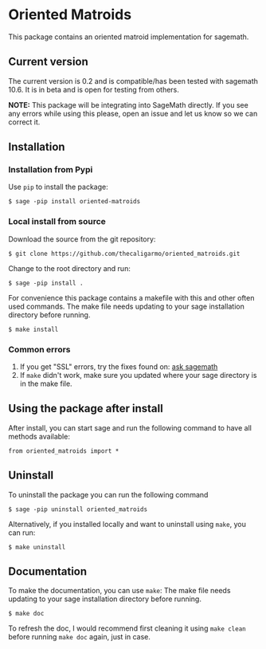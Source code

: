 # Oriented Matroids

This package contains an oriented matroid implementation for sagemath.

## Current version

The current version is 0.2 and is compatible/has been tested with sagemath 10.6. It is in beta and is open for testing from others.

**NOTE:** This package will be integrating into SageMath directly. If you see any errors while using this please, open an issue and let us know so we can correct it.


## Installation

### Installation from Pypi
Use `pip` to install the package:

```
$ sage -pip install oriented-matroids
```

### Local install from source
Download the source from the git repository:
```
$ git clone https://github.com/thecaligarmo/oriented_matroids.git
```

Change to the root directory and run:
```
$ sage -pip install .
```

For convenience this package contains a makefile with this and other often used commands.
The make file needs updating to your sage installation directory before running.

```
$ make install
```

### Common errors

1. If you get "SSL" errors, try the fixes found on: [ask sagemath](https://ask.sagemath.org/question/51130/ssl-error-using-sage-pip-install-to-download-a-package/)
2. If `make` didn't work, make sure you updated where your sage directory is in the make file.


## Using the package after install
After install, you can start sage and run the following command to have all methods available:
```
from oriented_matroids import *
```

## Uninstall
To uninstall the package you can run the following command
```
$ sage -pip uninstall oriented_matroids
```

Alternatively, if you installed locally and want to uninstall using `make`, you can run:
```
$ make uninstall
```

## Documentation
To make the documentation, you can use `make`:
The make file needs updating to your sage installation directory before running.
```
$ make doc
```

To refresh the doc, I would recommend first cleaning it using `make clean` before running `make doc` again, just in case.
